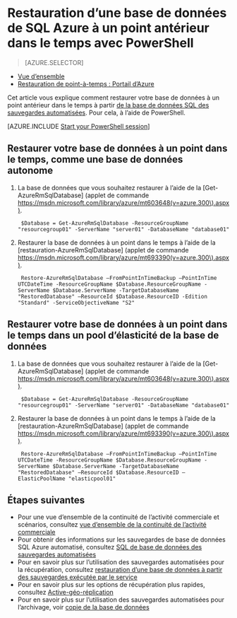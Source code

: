 <properties
    pageTitle="Restauration d’une base de données de SQL Azure à un point antérieur dans le temps (PowerShell) | Microsoft Azure"
    description="Restaurer une base de données de SQL Azure à un point antérieur dans le temps"
    services="sql-database"
    documentationCenter=""
    authors="stevestein"
    manager="jhubbard"
    editor=""/>

<tags
    ms.service="sql-database"
    ms.devlang="NA"
    ms.topic="article"
    ms.tgt_pltfrm="powershell"
    ms.workload="NA"
    ms.date="07/17/2016"
    ms.author="sstein"/>

# <a name="restore-an-azure-sql-database-to-a-previous-point-in-time-with-powershell"></a>Restauration d’une base de données de SQL Azure à un point antérieur dans le temps avec PowerShell

> [AZURE.SELECTOR]
- [Vue d’ensemble](sql-database-recovery-using-backups.md)
- [Restauration de point-à-temps : Portail d’Azure](sql-database-point-in-time-restore-portal.md)

Cet article vous explique comment restaurer votre base de données à un point antérieur dans le temps à partir [de la base de données SQL des sauvegardes automatisées](sql-database-automated-backups.md). Pour cela, à l’aide de PowerShell.

[AZURE.INCLUDE [Start your PowerShell session](../../includes/sql-database-powershell.md)]

## <a name="restore-your-database-to-a-point-in-time-as-a-standalone-database"></a>Restaurer votre base de données à un point dans le temps, comme une base de données autonome

1. La base de données que vous souhaitez restaurer à l’aide de la [Get-AzureRmSqlDatabase] (applet de commande https://msdn.microsoft.com/library/azure/mt603648(v=azure.300\).aspx).

        $Database = Get-AzureRmSqlDatabase -ResourceGroupName "resourcegroup01" -ServerName "server01" -DatabaseName "database01"

2. Restaurer la base de données à un point dans le temps à l’aide de la [restauration-AzureRmSqlDatabase] (applet de commande https://msdn.microsoft.com/library/azure/mt693390(v=azure.300\).aspx).

        Restore-AzureRmSqlDatabase –FromPointInTimeBackup –PointInTime UTCDateTime -ResourceGroupName $Database.ResourceGroupName -ServerName $Database.ServerName -TargetDatabaseName "RestoredDatabase" –ResourceId $Database.ResourceID -Edition "Standard" -ServiceObjectiveName "S2"


## <a name="restore-your-database-to-a-point-in-time-into-an-elastic-database-pool"></a>Restaurer votre base de données à un point dans le temps dans un pool d’élasticité de la base de données

1. La base de données que vous souhaitez restaurer à l’aide de la [Get-AzureRmSqlDatabase] (applet de commande https://msdn.microsoft.com/library/azure/mt603648(v=azure.300\).aspx).

        $Database = Get-AzureRmSqlDatabase -ResourceGroupName "resourcegroup01" -ServerName "server01" -DatabaseName "database01"

2. Restaurer la base de données à un point dans le temps à l’aide de la [restauration-AzureRmSqlDatabase] (applet de commande https://msdn.microsoft.com/library/azure/mt693390(v=azure.300\).aspx).

        Restore-AzureRmSqlDatabase –FromPointInTimeBackup –PointInTime UTCDateTime -ResourceGroupName $Database.ResourceGroupName -ServerName $Database.ServerName -TargetDatabaseName "RestoredDatabase" –ResourceId $Database.ResourceID –ElasticPoolName "elasticpool01"


## <a name="next-steps"></a>Étapes suivantes

- Pour une vue d’ensemble de la continuité de l’activité commerciale et scénarios, consultez [vue d’ensemble de la continuité de l’activité commerciale](sql-database-business-continuity.md)
- Pour obtenir des informations sur les sauvegardes de base de données SQL Azure automatisé, consultez [SQL de base de données des sauvegardes automatisées](sql-database-automated-backups.md)
- Pour en savoir plus sur l’utilisation des sauvegardes automatisées pour la récupération, consultez [restauration d’une base de données à partir des sauvegardes exécutée par le service](sql-database-recovery-using-backups.md)
- Pour en savoir plus sur les options de récupération plus rapides, consultez [Active-géo-réplication](sql-database-geo-replication-overview.md)  
- Pour en savoir plus sur l’utilisation des sauvegardes automatisées pour l’archivage, voir [copie de la base de données](sql-database-copy.md)
